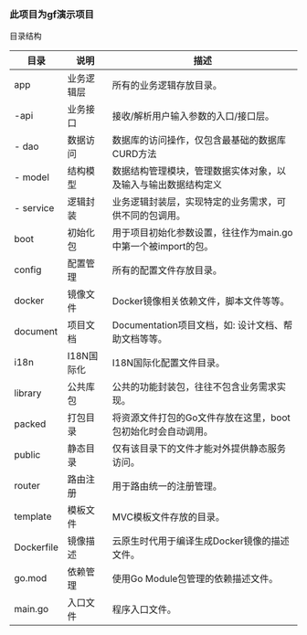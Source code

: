 ### 此项目为gf演示项目


目录结构

目录 |    说明    |    描述  
---------- | -----------| ---------
app	|业务逻辑层 |	所有的业务逻辑存放目录。
-api|	业务接口	|接收/解析用户输入参数的入口/接口层。
- dao|数据访问|数据库的访问操作，仅包含最基础的数据库CURD方法
- model|	结构模型|	数据结构管理模块，管理数据实体对象，以及输入与输出数据结构定义
- service|	逻辑封装|	业务逻辑封装层，实现特定的业务需求，可供不同的包调用。
  boot|	初始化包|	用于项目初始化参数设置，往往作为main.go中第一个被import的包。
  config|	配置管理|	所有的配置文件存放目录。
  docker|	镜像文件|	Docker镜像相关依赖文件，脚本文件等等。
  document|	项目文档|	Documentation项目文档，如: 设计文档、帮助文档等等。
  i18n|	I18N国际化|	I18N国际化配置文件目录。
  library|	公共库包|	公共的功能封装包，往往不包含业务需求实现。
  packed|	打包目录|	将资源文件打包的Go文件存放在这里，boot包初始化时会自动调用。
  public|	静态目录|	仅有该目录下的文件才能对外提供静态服务访问。
  router|	路由注册|	用于路由统一的注册管理。
  template|	模板文件|	MVC模板文件存放的目录。
  Dockerfile|	镜像描述|	云原生时代用于编译生成Docker镜像的描述文件。
  go.mod|	依赖管理|	使用Go Module包管理的依赖描述文件。
  main.go|	入口文件|	程序入口文件。